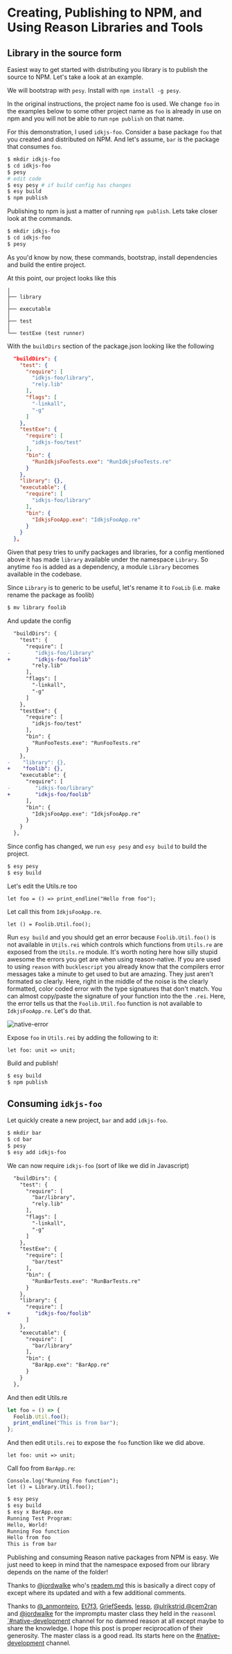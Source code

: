 # Creating, Publishing to NPM, and Using Reason Libraries and Tools

## Library in the source form

Easiest way to get started with distributing you library is to publish the source to NPM. Let's take a look at an example.

We will bootstrap with `pesy`. Install with `npm install -g pesy`.

In the original instructions, the project name foo is used. We change `foo` in the examples below to some other project name as `foo` is already in use on npm and you will not be able to run `npm publish` on that name.

For this demonstration, I used `idkjs-foo`.
Consider a base package `foo` that you created and distributed on NPM. And let's assume, `bar` is the package that consumes `foo`.

```sh
$ mkdir idkjs-foo
$ cd idkjs-foo
$ pesy
# edit code
$ esy pesy # if build config has changes
$ esy build
$ npm publish
```

Publishing to npm is just a matter of running `npm publish`. Lets take closer look at the commands.

```sh
$ mkdir idkjs-foo
$ cd idkjs-foo
$ pesy
```

As you'd know by now, these commands, bootstrap, install dependencies and build the entire project.

At this point, our project looks like this

```
│
├── library
│
├── executable
│
├── test
│
└── testExe (test runner)

```

With the `buildDirs` section of the package.json looking like the following

```json
  "buildDirs": {
    "test": {
      "require": [
        "idkjs-foo/library",
        "rely.lib"
      ],
      "flags": [
        "-linkall",
        "-g"
      ]
    },
    "testExe": {
      "require": [
        "idkjs-foo/test"
      ],
      "bin": {
        "RunIdkjsFooTests.exe": "RunIdkjsFooTests.re"
      }
    },
    "library": {},
    "executable": {
      "require": [
        "idkjs-foo/library"
      ],
      "bin": {
        "IdkjsFooApp.exe": "IdkjsFooApp.re"
      }
    }
  },
```

Given that pesy tries to unify packages and libraries, for a config mentioned above it has made `library` available under the namespace `Library`. So anytime `foo` is added as a dependency, a module `Library` becomes available in the codebase.

Since `Library` is to generic to be useful, let's rename it to `FooLib` (i.e. make rename the package as foolib)

```sh
$ mv library foolib
```

And update the config

```diff
  "buildDirs": {
    "test": {
      "require": [
-        "idkjs-foo/library"
+        "idkjs-foo/foolib"
        "rely.lib"
      ],
      "flags": [
        "-linkall",
        "-g"
      ]
    },
    "testExe": {
      "require": [
        "idkjs-foo/test"
      ],
      "bin": {
        "RunFooTests.exe": "RunFooTests.re"
      }
    },
-    "library": {},
+    "foolib": {},
    "executable": {
      "require": [
-        "idkjs-foo/library"
+        "idkjs-foo/foolib"
      ],
      "bin": {
        "IdkjsFooApp.exe": "IdkjsFooApp.re"
      }
    }
  },
```

Since config has changed, we run `esy pesy` and `esy build` to build the project.

```sh
$ esy pesy
$ esy build
```

Let's edit the Utils.re too

```reason
let foo = () => print_endline("Hello from foo");
```

Let call this from `IdkjsFooApp.re`.

```reason
let () = Foolib.Util.foo();
```

Run `esy build` and you should get an error because `Foolib.Util.foo()` is not available in `Utils.rei` which controls which functions from `Utils.re` are exposed from the `Utils.re` module. It's worth noting here how silly stupid awesome the errors you get are when using reason-native. If you are used to using `reason` with `bucklescript` you already know that the compilers error messages take a minute to get used to but are amazing. They just aren't formated so clearly. Here, right in the middle of the noise is the clearly formatted, color coded error with the type signatures that don't match. You can almost copy/paste the signature of your function into the the `.rei`. Here, the error tells us that the `Foolib.Util.foo` function is not available to `IdkjsFooApp.re`. Let's do that.

![native-error](./native-error.png)

Expose `foo` in `Utils.rei` by adding the following to it:

```reason
let foo: unit => unit;
```

Build and publish!

```sh
$ esy build
$ npm publish
```

## Consuming `idkjs-foo`

Let quickly create a new project, `bar` and add `idkjs-foo`.

```sh
$ mkdir bar
$ cd bar
$ pesy
$ esy add idkjs-foo
```

We can now require `idkjs-foo` (sort of like we did in Javascript)

```diff
  "buildDirs": {
    "test": {
      "require": [
        "bar/library",
        "rely.lib"
      ],
      "flags": [
        "-linkall",
        "-g"
      ]
    },
    "testExe": {
      "require": [
        "bar/test"
      ],
      "bin": {
        "RunBarTests.exe": "RunBarTests.re"
      }
    },
    "library": {
      "require": [
+        "idkjs-foo/foolib"
      ]
    },
    "executable": {
      "require": [
        "bar/library"
      ],
      "bin": {
        "BarApp.exe": "BarApp.re"
      }
    }
  },
```

And then edit Utils.re

```js
let foo = () => {
  Foolib.Util.foo();
  print_endline("This is from bar");
};
```

And then edit `Utils.rei` to expose the `foo` function like we did above.

```reason
let foo: unit => unit;
```

Call foo from `BarApp.re`:

```reason
Console.log("Running Foo function");
let () = Library.Util.foo();
```

```sh
$ esy pesy
$ esy build
$ esy x BarApp.exe
Running Test Program:
Hello, World!
Running Foo function
Hello from foo
This is from bar
```

Publishing and consuming Reason native packages from NPM is easy. We just need to keep in mind that the namespace exposed from our library depends on the name of the folder!

Thanks to [@jordwalke](https://mobile.twitter.com/jordwalke) who's [readem.md](https://github.com/esy/pesy/blob/master/README.md) this is basically a direct copy of except where its updated and with a few additional comments.

Thanks to [@_anmonteiro](https://mobile.twitter.com/_anmonteiro), [Et7f3](https://github.com/Et7f3), [GriefSeeds](https://discordapp.com/channels/235176658175262720/235200837608144898/624302640171319321), [lessp](https://discordapp.com/channels/235176658175262720/235200837608144898/624303076446175243), [@ulrikstrid](https://mobile.twitter.com/UlrikStrid),[@cem2ran](https://mobile.twitter.com/cem2ran) and [@jordwalke](https://mobile.twitter.com/jordwalke) for the impromptu master class they held in the `reasonml` [`#native-development](https://discord.gg/sFMSycu) channel for no damned reason at all except maybe to share the knowledge. I hope this post is proper reciprocation of their generosity. The master class is a good read. Its starts here on the [#native-development](https://discordapp.com/channels/235176658175262720/235200837608144898/624245210574225409) channel.
